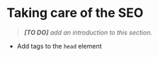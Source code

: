 # Taking care of the SEO

> *__[TO DO]__ add an introduction to this section.*

- Add tags to the `head` element